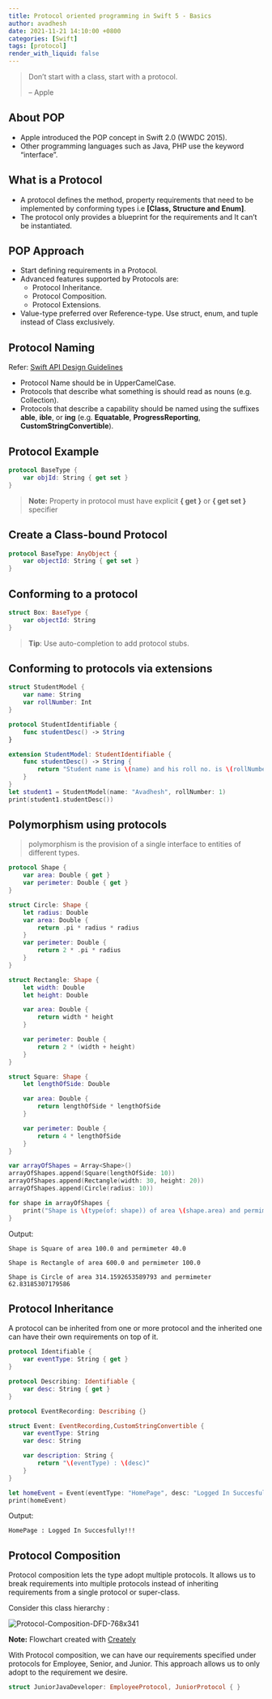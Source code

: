 ```yaml
---
title: Protocol oriented programming in Swift 5 - Basics
author: avadhesh
date: 2021-11-21 14:10:00 +0800
categories: [Swift]
tags: [protocol]
render_with_liquid: false
---
```


> Don’t start with a class, start with a protocol.
> 
> – Apple

## About POP
- Apple introduced the POP concept in Swift 2.0 (WWDC 2015).
- Other programming languages such as Java, PHP use the keyword “interface”.

## What is a Protocol

- A protocol defines the method, property requirements that need to be implemented by conforming types i.e __[Class, Structure and Enum]__.
- The protocol only provides a blueprint for the requirements and It can’t be instantiated.

## POP Approach

- Start defining requirements in a Protocol.
- Advanced features supported by Protocols are:
  - Protocol Inheritance.
  - Protocol Composition.
  - Protocol Extensions.
- Value-type preferred over Reference-type. Use struct, enum, and tuple instead of Class exclusively.

## Protocol Naming

Refer: [Swift API Design Guidelines](https://swift.org/documentation/api-design-guidelines/)
- Protocol Name should be in UpperCamelCase.
- Protocols that describe what something is should read as nouns (e.g. Collection).
- Protocols that describe a capability should be named using the suffixes __able__, __ible__, or __ing__ (e.g. __Equatable__, __ProgressReporting__, __CustomStringConvertible__).

## Protocol Example

```swift
protocol BaseType {
    var objId: String { get set }
}
```
> __Note:__ Property in protocol must have explicit __{ get }__ or __{ get set }__ specifier

## Create a Class-bound Protocol

```swift
protocol BaseType: AnyObject {
    var objectId: String { get set }
}
```

## Conforming to a protocol

```swift
struct Box: BaseType {
    var objectId: String
}
```

> __Tip__: Use auto-completion to add protocol stubs.

## Conforming to protocols via extensions

```swift
struct StudentModel {
    var name: String
    var rollNumber: Int
}

protocol StudentIdentifiable {
    func studentDesc() -> String
}

extension StudentModel: StudentIdentifiable {
    func studentDesc() -> String {
        return "Student name is \(name) and his roll no. is \(rollNumber)"
    }
}
let student1 = StudentModel(name: "Avadhesh", rollNumber: 1)
print(student1.studentDesc())
```

## Polymorphism using protocols
> polymorphism is the provision of a single interface to entities of different types.

```swift
protocol Shape {
    var area: Double { get }
    var perimeter: Double { get }
}

struct Circle: Shape {
    let radius: Double
    var area: Double {
        return .pi * radius * radius
    }
    var perimeter: Double {
        return 2 * .pi * radius
    }
}

struct Rectangle: Shape {
    let width: Double
    let height: Double

    var area: Double {
        return width * height
    }

    var perimeter: Double {
        return 2 * (width + height)
    }
}

struct Square: Shape {
    let lengthOfSide: Double

    var area: Double {
        return lengthOfSide * lengthOfSide
    }

    var perimeter: Double {
        return 4 * lengthOfSide
    }
}

var arrayOfShapes = Array<Shape>()
arrayOfShapes.append(Square(lengthOfSide: 10))
arrayOfShapes.append(Rectangle(width: 30, height: 20))
arrayOfShapes.append(Circle(radius: 10))

for shape in arrayOfShapes {
    print("Shape is \(type(of: shape)) of area \(shape.area) and permimeter \(shape.perimeter)")
}
```

Output:
```
Shape is Square of area 100.0 and permimeter 40.0

Shape is Rectangle of area 600.0 and permimeter 100.0

Shape is Circle of area 314.1592653589793 and permimeter 62.83185307179586
```

## Protocol Inheritance

A protocol can be inherited from one or more protocol and the inherited one can have their own requirements on top of it.

```swift
protocol Identifiable {
    var eventType: String { get }
}

protocol Describing: Identifiable {
    var desc: String { get }
}

protocol EventRecording: Describing {}

struct Event: EventRecording,CustomStringConvertible {
    var eventType: String
    var desc: String

    var description: String {
        return "\(eventType) : \(desc)"
    }
}

let homeEvent = Event(eventType: "HomePage", desc: "Logged In Succesfully!!!")
print(homeEvent)
```

Output:
```
HomePage : Logged In Succesfully!!!
```

## Protocol Composition
Protocol composition lets the type adopt multiple protocols. It allows us to break requirements into multiple protocols instead of inheriting requirements from a single protocol or super-class.

Consider this class hierarchy :

![Protocol-Composition-DFD-768x341](https://images.contentful.com/uhmar3aa2ux0/4g6rg2i6dZS24plPhMQ7Id/115f81d8832d1e0aa97b23ddb208fe08/Protocol-Composition-DFD-768x341.png)

__Note:__ Flowchart created with [Creately](https://creately.com/)

With Protocol composition, we can have our requirements specified under protocols for Employee, Senior, and Junior. This approach allows us to only adopt to the requirement we desire.

```swift
struct JuniorJavaDeveloper: EmployeeProtocol, JuniorProtocol { } 
```

